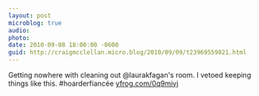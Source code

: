 ```yaml
---
layout: post
microblog: true
audio: 
photo: 
date: 2010-09-08 18:00:00 -0600
guid: http://craigmcclellan.micro.blog/2010/09/09/t23969559821.html
---
```

Getting nowhere with cleaning out @laurakfagan's room. I vetoed keeping things like this. #hoarderfiancée [yfrog.com/0q9mivj](http://yfrog.com/0q9mivj)
